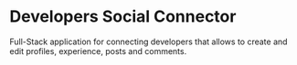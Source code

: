 # Developers Social Connector
Full-Stack application for connecting developers that allows to create and edit profiles, experience, posts and comments.
